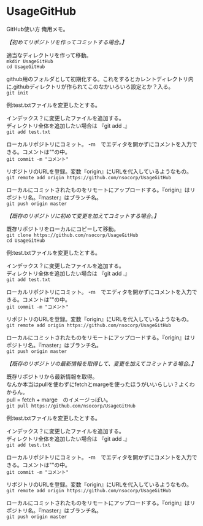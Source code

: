 # UsageGitHub

GitHub使い方 俺用メモ。


*【初めてリポジトリを作ってコミットする場合。】*

適当なディレクトリを作って移動。  
`mkdir UsageGitHub`  
`cd UsageGitHub`

github用のフォルダとして初期化する。これをするとカレントディレクトリ内に.githubディレクトリが作られてこのなかいろいろ設定とか？入る。  
`git init`


例:test.txtファイルを変更したとする。

インデックス？に変更したファイルを追加する。  
ディレクトリ全体を追加したい場合は 『git add .』  
`git add test.txt`

ローカルリポジトリにコミット。 -m　でエディタを開かずにコメントを入力できる。コメントは""の中。  
`git commit -m "コメント"`

リポジトリのURLを登録。変数『origin』にURLを代入しているようなもの。  
`git remote add origin https://github.com/nsocorp/UsageGitHub`

ローカルにコミットされたものをリモートにアップロードする。『origin』はリポジトリ名。『master』はブランチ名。  
`git push origin master`



*【既存のリポジトリに初めて変更を加えてコミットする場合。】*

既存リポジトリをローカルにコピーして移動。  
`git clone https://github.com/nsocorp/UsageGitHub`  
`cd UsageGitHub`

例:test.txtファイルを変更したとする。

インデックス？に変更したファイルを追加する。  
ディレクトリ全体を追加したい場合は 『git add .』  
`git add test.txt`

ローカルリポジトリにコミット。 -m　でエディタを開かずにコメントを入力できる。コメントは""の中。  
`git commit -m "コメント"`

リポジトリのURLを登録。変数『origin』にURLを代入しているようなもの。  
`git remote add origin https://github.com/nsocorp/UsageGitHub`

ローカルにコミットされたものをリモートにアップロードする。『origin』はリポジトリ名。『master』はブランチ名。  
`git push origin master`




*【既存のリポジトリの最新情報を取得して、変更を加えてコミットする場合。】*

既存リポジトリから最新情報を取得。  
なんか本当はpullを使わずにfetchとmargeを使ったほうがいいらしい？よくわからん。  
pull = fetch + marge　のイメージっぽい。  
`git pull https://github.com/nsocorp/UsageGitHub`

例:test.txtファイルを変更したとする。

インデックス？に変更したファイルを追加する。  
ディレクトリ全体を追加したい場合は 『git add .』  
`git add test.txt`

ローカルリポジトリにコミット。 -m　でエディタを開かずにコメントを入力できる。コメントは""の中。  
`git commit -m "コメント"`

リポジトリのURLを登録。変数『origin』にURLを代入しているようなもの。  
`git remote add origin https://github.com/nsocorp/UsageGitHub`

ローカルにコミットされたものをリモートにアップロードする。『origin』はリポジトリ名。『master』はブランチ名。  
`git push origin master`

